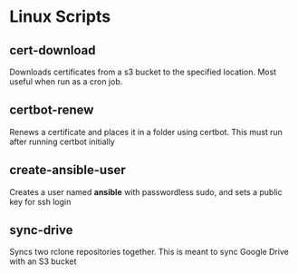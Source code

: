 Linux Scripts
=============
## cert-download
Downloads certificates from a s3 bucket to the specified location. Most useful when run as a cron job.

## certbot-renew
Renews a certificate and places it in a folder using certbot. This must run after running certbot initially

## create-ansible-user
Creates a user named **ansible** with passwordless sudo, and sets a public key for ssh login

## sync-drive
Syncs two rclone repositories together. This is meant to sync Google Drive with an S3 bucket

